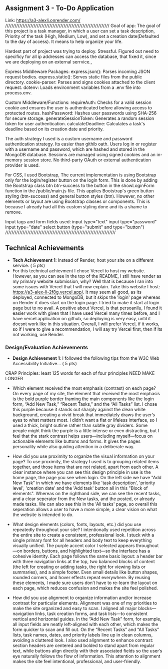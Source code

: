 ## Assignment 3 - To-Do Application

Link: https://a3-alexli.onrender.com/
//////////////////////////////////////////////////////////////////
Goal of app: The goal of this project is a task manager, in which a user can set a task description, Priority of the task (High, Medium, Low), and set a creation date(Defaulted to the day of access). It means to help organize your life.

Hardest part of project was trying to deploy. Stressful. Figured out need to specificy for all ip addresses can access the database, that fixed it, since we are deploying on an external serrvice.,

Express Middleware Packages:
express.json(): Parses incoming JSON request bodies.
express.static(): Serves static files from the public directory.
cookie-parser: Parses and signs cookies attached to the client request.
dotenv: Loads environment variables from a .env file into process.env.

Custom Middleware/Functions:
requireAuth: Checks for a valid session cookie and ensures the user is authenticated before allowing access to protected routes.
hashPassword: Hashes user passwords using SHA-256 for secure storage.
generateSessionToken: Generates a random session token for user authentication.
calculateDeadline: Calculates a task's deadline based on its creation date and priority.

The auth strategy I used is a custom username and password authentication strategy. Its easier than githib oath. Users log in or register with a username and password, which are hashed and stored in the MongoDB database. Sessions are managed using signed cookies and an in-memory session store. No third-party OAuth or external authentication provider is used.

For CSS, I used Bootstrap, The current implementation is using Bootstrap only for the login/register button on the login form. This is done by adding the Bootstrap class btn btn-success to the button in the showLoginForm function in the /public/main.js file. This applies Bootstrap's green button styling (btn-success) and general button styles (btn). However, no other elements or layout are using Bootstrap classes or components. This is because I already had all this custom styling done and its a shame to remove. 

Input tags and form fields used: 
input type="text"
input type="password"
input type="date"
select
button (type="submit" and type="button")
//////////////////////////////////////////////////////////////////////

## Technical Achievements
- **Tech Achievement 1**: 
Instead of Render, host your site on a different service. ( 5 pts)
- For this technical achievment I chose Vercel to host my website. However, as you can see in the top of the README, I still have render as my primary website submission, why? Well that is because I ran into some issues with Vercel that I will now explain. Take this website I host: https://a3-alex-li-2f8g.vercel.app/. It may seem all good, as its deployed, connected to MongoDB, but it skips the 'login' page whereas on Render it does start on the login page. I tried to make it start at login page but to no avail. A positive about Vercel, is that persoanllu, I found it easier work with given that I have used Vercel many times before, and I have vercel application on github, so deploying is very easy, until it doesnt work like in this situation. Overall, I will prefer Vercel, if it works, so if I were to give a recommendation, I will say try Vercel first, then if its not working, use Render. 


### Design/Evaluation Achievements
- **Design Achievement 1**: I followed the following tips from the W3C Web Accessibility Initiative... ( 5 pts)

CRAP Principles:  least 125 words for each of four principles              NEED MAKE LONGER 

- Which element received the most emphasis (contrast) on each page? 
On every page of my site, the element that received the most emphasis is the bold purple border framing the main components like the login form, “Add New Task,” “Recent Tasks,” and the “All Tasks” list. I chose this purple because it stands out sharply against the clean white background, creating a vivid break that immediately draws the user’s eyes to what matters most. I didn’t want a flat or lifeless interface, so I used a thick, bright outline rather than subtle gray dividers. Some people might think the purple is a little intense or even distracting, but I feel that the stark contrast helps users—including myself—focus on actionable elements like buttons and forms. It gives the pages personality while also guiding attention in a deliberate way.


- How did you use proximity to organize the visual information on your page? 
To use proximity, the strategy I used is to grouping related items together, and those items that are not related, apart from each other. A clear instance where you can see this design principle in use is the home page, the page you see when login. On the left side we have "Add New Task" in which we have elements like 'task description', 'priority level', 'creation date' and the 'Add task' button all in this "Block of elements". Whereas on the righthand side, we can see the recent tasks, and a clear seperator from the New tasks, and the posted, or already made tasks. We can also see this in the 'All tasks' page, so overall this seperation allows a user to have a more simple, a clear vision on what the website is intended to do.  

- What design elements (colors, fonts, layouts, etc.) did you use repeatedly throughout your site? 
I intentionally used repetition across the entire site to create a consistent, professional look. I stuck with a single primary font for all headers and body text to keep everything visually unified. The purple accent color I selected appears throughout—on borders, buttons, and highlighted text—so the interface has a cohesive identity. Each page follows the same basic layout: a header bar with three navigation links at the top, two balanced blocks of content (the left for creating or adding tasks, the right for viewing lists or summaries), and a simple footer. Even small details like button shapes, rounded corners, and hover effects repeat everywhere. By reusing these elements, I made sure users don’t have to re-learn the layout on each page, which reduces confusion and makes the site feel polished.

- How did you use alignment to organize information and/or increase contrast for particular elements. 
Alignment was one of my priorities to make the site organized and easy to scan. I aligned all major blocks—navigation links, task creation forms, and task lists—to consistent vertical and horizontal guides. In the “Add New Task” form, for example, all input fields are neatly left-aligned with each other, which makes the form quicker to scan and fill out. On the “Recent Tasks” and “All Tasks” lists, task names, dates, and priority labels line up in clean columns, avoiding a cluttered look. I also used alignment to enhance contrast: section headers are centered and bolded to stand apart from regular text, while buttons align directly with their associated fields so the user’s eye naturally follows the flow of information. This attention to alignment makes the site feel intentional, professional, and user-friendly.

